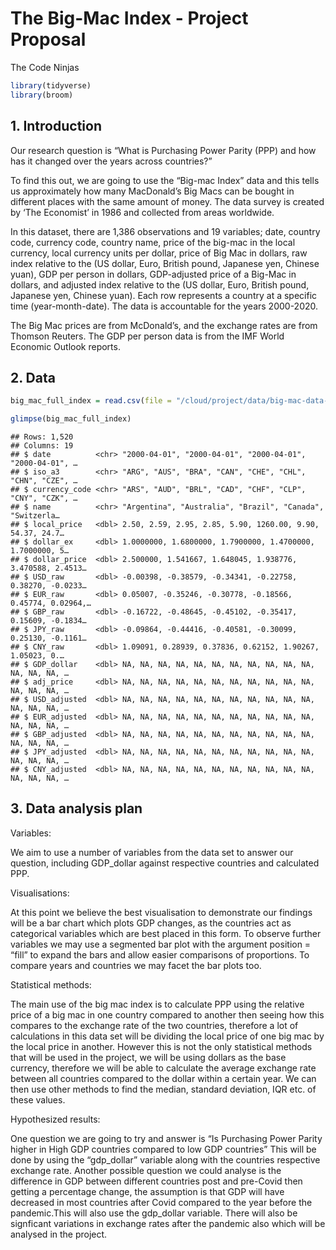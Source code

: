 The Big-Mac Index - Project Proposal
================
The Code Ninjas

``` r
library(tidyverse)
library(broom)
```

## 1. Introduction

Our research question is “What is Purchasing Power Parity (PPP) and how
has it changed over the years across countries?”

To find this out, we are going to use the “Big-mac Index” data and this
tells us approximately how many MacDonald’s Big Macs can be bought in
different places with the same amount of money. The data survey is
created by ‘The Economist’ in 1986 and collected from areas worldwide.

In this dataset, there are 1,386 observations and 19 variables; date,
country code, currency code, country name, price of the big-mac in the
local currency, local currency units per dollar, price of Big Mac in
dollars, raw index relative to the (US dollar, Euro, British pound,
Japanese yen, Chinese yuan), GDP per person in dollars, GDP-adjusted
price of a Big-Mac in dollars, and adjusted index relative to the (US
dollar, Euro, British pound, Japanese yen, Chinese yuan). Each row
represents a country at a specific time (year-month-date). The data is
accountable for the years 2000-2020.

The Big Mac prices are from McDonald’s, and the exchange rates are from
Thomson Reuters. The GDP per person data is from the IMF World Economic
Outlook reports.

## 2. Data

``` r
big_mac_full_index = read.csv(file = "/cloud/project/data/big-mac-data-2021-07.1/output-data/big-mac-full-index.csv")

glimpse(big_mac_full_index)
```

    ## Rows: 1,520
    ## Columns: 19
    ## $ date          <chr> "2000-04-01", "2000-04-01", "2000-04-01", "2000-04-01", …
    ## $ iso_a3        <chr> "ARG", "AUS", "BRA", "CAN", "CHE", "CHL", "CHN", "CZE", …
    ## $ currency_code <chr> "ARS", "AUD", "BRL", "CAD", "CHF", "CLP", "CNY", "CZK", …
    ## $ name          <chr> "Argentina", "Australia", "Brazil", "Canada", "Switzerla…
    ## $ local_price   <dbl> 2.50, 2.59, 2.95, 2.85, 5.90, 1260.00, 9.90, 54.37, 24.7…
    ## $ dollar_ex     <dbl> 1.0000000, 1.6800000, 1.7900000, 1.4700000, 1.7000000, 5…
    ## $ dollar_price  <dbl> 2.500000, 1.541667, 1.648045, 1.938776, 3.470588, 2.4513…
    ## $ USD_raw       <dbl> -0.00398, -0.38579, -0.34341, -0.22758, 0.38270, -0.0233…
    ## $ EUR_raw       <dbl> 0.05007, -0.35246, -0.30778, -0.18566, 0.45774, 0.02964,…
    ## $ GBP_raw       <dbl> -0.16722, -0.48645, -0.45102, -0.35417, 0.15609, -0.1834…
    ## $ JPY_raw       <dbl> -0.09864, -0.44416, -0.40581, -0.30099, 0.25130, -0.1161…
    ## $ CNY_raw       <dbl> 1.09091, 0.28939, 0.37836, 0.62152, 1.90267, 1.05023, 0.…
    ## $ GDP_dollar    <dbl> NA, NA, NA, NA, NA, NA, NA, NA, NA, NA, NA, NA, NA, NA, …
    ## $ adj_price     <dbl> NA, NA, NA, NA, NA, NA, NA, NA, NA, NA, NA, NA, NA, NA, …
    ## $ USD_adjusted  <dbl> NA, NA, NA, NA, NA, NA, NA, NA, NA, NA, NA, NA, NA, NA, …
    ## $ EUR_adjusted  <dbl> NA, NA, NA, NA, NA, NA, NA, NA, NA, NA, NA, NA, NA, NA, …
    ## $ GBP_adjusted  <dbl> NA, NA, NA, NA, NA, NA, NA, NA, NA, NA, NA, NA, NA, NA, …
    ## $ JPY_adjusted  <dbl> NA, NA, NA, NA, NA, NA, NA, NA, NA, NA, NA, NA, NA, NA, …
    ## $ CNY_adjusted  <dbl> NA, NA, NA, NA, NA, NA, NA, NA, NA, NA, NA, NA, NA, NA, …

## 3. Data analysis plan

Variables:

We aim to use a number of variables from the data set to answer our
question, including GDP\_dollar against respective countries and
calculated PPP.

Visualisations:

At this point we believe the best visualisation to demonstrate our
findings will be a bar chart which plots GDP changes, as the countries
act as categorical variables which are best placed in this form. To
observe further variables we may use a segmented bar plot with the
argument position = “fill” to expand the bars and allow easier
comparisons of proportions. To compare years and countries we may facet
the bar plots too.

Statistical methods:

The main use of the big mac index is to calculate PPP using the relative
price of a big mac in one country compared to another then seeing how
this compares to the exchange rate of the two countries, therefore a lot
of calculations in this data set will be dividing the local price of one
big mac by the local price in another. However this is not the only
statistical methods that will be used in the project, we will be using
dollars as the base currency, therefore we will be able to calculate the
average exchange rate between all countries compared to the dollar
within a certain year. We can then use other methods to find the median,
standard deviation, IQR etc. of these values.

Hypothesized results:

One question we are going to try and answer is “Is Purchasing Power
Parity higher in High GDP countries compared to low GDP countries” This
will be done by using the “gdp\_dollar” variable along with the
countries respective exchange rate. Another possible question we could
analyse is the difference in GDP between different countries post and
pre-Covid then getting a percentage change, the assumption is that GDP
will have decreased in most countries after Covid compared to the year
before the pandemic.This will also use the gdp\_dollar variable. There
will also be signficant variations in exchange rates after the pandemic
also which will be analysed in the project.
